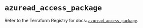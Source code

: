 # `azuread_access_package`

Refer to the Terraform Registry for docs: [`azuread_access_package`](https://registry.terraform.io/providers/hashicorp/azuread/3.5.0/docs/resources/access_package).
